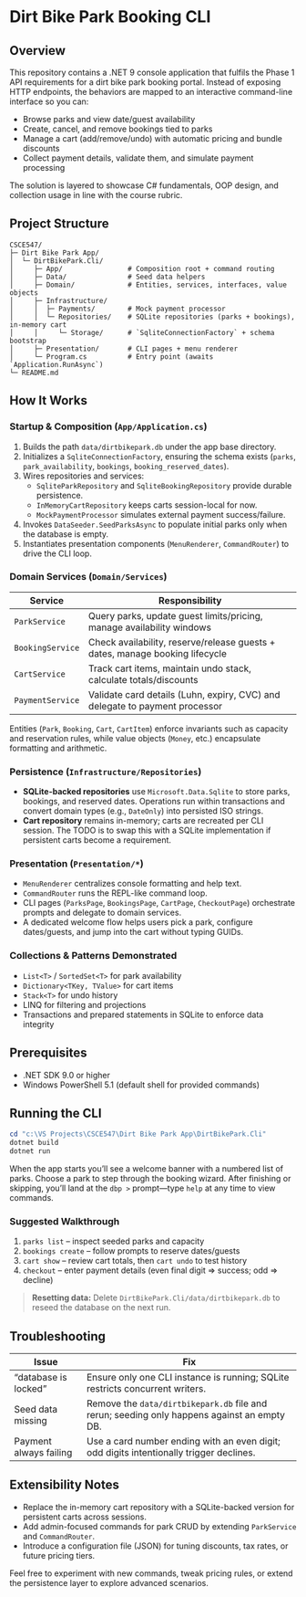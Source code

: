 # Dirt Bike Park Booking CLI

## Overview

This repository contains a .NET 9 console application that fulfils the Phase 1 API requirements for a dirt bike park booking portal. Instead of exposing HTTP endpoints, the behaviors are mapped to an interactive command-line interface so you can:

- Browse parks and view date/guest availability
- Create, cancel, and remove bookings tied to parks
- Manage a cart (add/remove/undo) with automatic pricing and bundle discounts
- Collect payment details, validate them, and simulate payment processing

The solution is layered to showcase C# fundamentals, OOP design, and collection usage in line with the course rubric.

## Project Structure

```text
CSCE547/
├─ Dirt Bike Park App/
│  └─ DirtBikePark.Cli/
│     ├─ App/                # Composition root + command routing
│     ├─ Data/               # Seed data helpers
│     ├─ Domain/             # Entities, services, interfaces, value objects
│     ├─ Infrastructure/
│     │  ├─ Payments/        # Mock payment processor
│     │  └─ Repositories/    # SQLite repositories (parks + bookings), in-memory cart
│     │     └─ Storage/      # `SqliteConnectionFactory` + schema bootstrap
│     ├─ Presentation/       # CLI pages + menu renderer
│     └─ Program.cs          # Entry point (awaits `Application.RunAsync`)
└─ README.md
```

## How It Works

### Startup & Composition (`App/Application.cs`)

1. Builds the path `data/dirtbikepark.db` under the app base directory.
2. Initializes a `SqliteConnectionFactory`, ensuring the schema exists (`parks`, `park_availability`, `bookings`, `booking_reserved_dates`).
3. Wires repositories and services:
   - `SqliteParkRepository` and `SqliteBookingRepository` provide durable persistence.
   - `InMemoryCartRepository` keeps carts session-local for now.
   - `MockPaymentProcessor` simulates external payment success/failure.
4. Invokes `DataSeeder.SeedParksAsync` to populate initial parks only when the database is empty.
5. Instantiates presentation components (`MenuRenderer`, `CommandRouter`) to drive the CLI loop.

### Domain Services (`Domain/Services`)

| Service | Responsibility |
| --- | --- |
| `ParkService` | Query parks, update guest limits/pricing, manage availability windows |
| `BookingService` | Check availability, reserve/release guests + dates, manage booking lifecycle |
| `CartService` | Track cart items, maintain undo stack, calculate totals/discounts |
| `PaymentService` | Validate card details (Luhn, expiry, CVC) and delegate to payment processor |

Entities (`Park`, `Booking`, `Cart`, `CartItem`) enforce invariants such as capacity and reservation rules, while value objects (`Money`, etc.) encapsulate formatting and arithmetic.

### Persistence (`Infrastructure/Repositories`)

- **SQLite-backed repositories** use `Microsoft.Data.Sqlite` to store parks, bookings, and reserved dates. Operations run within transactions and convert domain types (e.g., `DateOnly`) into persisted ISO strings.
- **Cart repository** remains in-memory; carts are recreated per CLI session. The TODO is to swap this with a SQLite implementation if persistent carts become a requirement.

### Presentation (`Presentation/*`)

- `MenuRenderer` centralizes console formatting and help text.
- `CommandRouter` runs the REPL-like command loop.
- CLI pages (`ParksPage`, `BookingsPage`, `CartPage`, `CheckoutPage`) orchestrate prompts and delegate to domain services.
- A dedicated welcome flow helps users pick a park, configure dates/guests, and jump into the cart without typing GUIDs.

### Collections & Patterns Demonstrated

- `List<T>` / `SortedSet<T>` for park availability
- `Dictionary<TKey, TValue>` for cart items
- `Stack<T>` for undo history
- LINQ for filtering and projections
- Transactions and prepared statements in SQLite to enforce data integrity

## Prerequisites

- .NET SDK 9.0 or higher
- Windows PowerShell 5.1 (default shell for provided commands)

## Running the CLI

```powershell
cd "c:\VS Projects\CSCE547\Dirt Bike Park App\DirtBikePark.Cli"
dotnet build
dotnet run
```

When the app starts you’ll see a welcome banner with a numbered list of parks. Choose a park to step through the booking wizard. After finishing or skipping, you’ll land at the `dbp >` prompt—type `help` at any time to view commands.

### Suggested Walkthrough

1. `parks list` – inspect seeded parks and capacity
2. `bookings create` – follow prompts to reserve dates/guests
3. `cart show` – review cart totals, then `cart undo` to test history
4. `checkout` – enter payment details (even final digit ⇒ success; odd ⇒ decline)

> **Resetting data:** Delete `DirtBikePark.Cli/data/dirtbikepark.db` to reseed the database on the next run.

## Troubleshooting

| Issue | Fix |
| --- | --- |
| “database is locked” | Ensure only one CLI instance is running; SQLite restricts concurrent writers. |
| Seed data missing | Remove the `data/dirtbikepark.db` file and rerun; seeding only happens against an empty DB. |
| Payment always failing | Use a card number ending with an even digit; odd digits intentionally trigger declines. |

## Extensibility Notes

- Replace the in-memory cart repository with a SQLite-backed version for persistent carts across sessions.
- Add admin-focused commands for park CRUD by extending `ParkService` and `CommandRouter`.
- Introduce a configuration file (JSON) for tuning discounts, tax rates, or future pricing tiers.

Feel free to experiment with new commands, tweak pricing rules, or extend the persistence layer to explore advanced scenarios.

